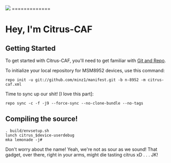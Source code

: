 <img src="https://raw.githubusercontent.com/Citrus-CAF/manifest/m/citrus.png">
=============

Hey, I'm Citrus-CAF
===================


Getting Started
---------------

To get started with Citrus-CAF, you'll need to get familiar with
[Git and Repo](http://source.android.com/download/using-repo).


To initialize your local repository for MSM8952 devices, use this command:


	repo init -u git://github.com/minz1/manifest.git -b n-8952 -m citrus-caf.xml



Time to sync up our shit! [I love this part]:

	repo sync -c -f -j9 --force-sync --no-clone-bundle --no-tags

Compiling the source!
---------------------
	. build/envsetup.sh
	lunch citrus_$device-userdebug
	mka lemonade -j#

Don't worry about the name! Yeah, we're not as sour as we sound! That gadget, over there, right in your arms, might die tasting citrus xD
.
.
.
JK!
